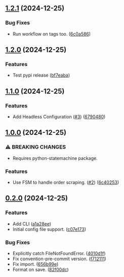 ## [1.2.1](https://github.com/elsell/monarch-money-amazon-connector/compare/v1.2.0...v1.2.1) (2024-12-25)


### Bug Fixes

* Run workflow on tags too. ([6c0a586](https://github.com/elsell/monarch-money-amazon-connector/commit/6c0a586932f683e83e4ce76c1db385b4d4c13973))

## [1.2.0](https://github.com/elsell/monarch-money-amazon-connector/compare/v1.1.0...v1.2.0) (2024-12-25)


### Features

* Test pypi release ([bf7eaba](https://github.com/elsell/monarch-money-amazon-connector/commit/bf7eabad09cdbbaee0bc796cb1d6fca812ce9976))

## [1.1.0](https://github.com/elsell/monarch-money-amazon-connector/compare/v1.0.0...v1.1.0) (2024-12-25)


### Features

* Add Headless Configuration ([#3](https://github.com/elsell/monarch-money-amazon-connector/issues/3)) ([6790480](https://github.com/elsell/monarch-money-amazon-connector/commit/6790480e6a566f0b4a08620fa8464abbca65b8c4))

## [1.0.0](https://github.com/elsell/monarch-money-amazon-connector/compare/v0.2.0...v1.0.0) (2024-12-25)


### ⚠ BREAKING CHANGES

* Requires python-statemachine package.

### Features

* Use FSM to handle order scraping. ([#2](https://github.com/elsell/monarch-money-amazon-connector/issues/2)) ([6c40253](https://github.com/elsell/monarch-money-amazon-connector/commit/6c40253ec8a6a6e8e07ae1dbfc4b7cc652e574fb))

## [0.2.0](https://github.com/elsell/monarch-money-amazon-connector/compare/4010d1f447f515396109e848a1afb3adbe9b629b...v0.2.0) (2024-12-25)


### Features

* Add CLI ([a1a28ee](https://github.com/elsell/monarch-money-amazon-connector/commit/a1a28ee6dc800c750d4812b3f284d82ab3f973d7))
* Initial config file support. ([c07e173](https://github.com/elsell/monarch-money-amazon-connector/commit/c07e17380e6fecffc48664b73da84d99ffa576d6))


### Bug Fixes

* Explicitly catch FileNotFoundError. ([4010d1f](https://github.com/elsell/monarch-money-amazon-connector/commit/4010d1f447f515396109e848a1afb3adbe9b629b))
* Fix convention-pre-commit version. ([f712111](https://github.com/elsell/monarch-money-amazon-connector/commit/f712111aeca25e8cc58456fa7d5ac922772991d2))
* Fix import. ([656b99e](https://github.com/elsell/monarch-money-amazon-connector/commit/656b99e3bfb1113e280d0d89443924d7db586e56))
* Format on save. ([82f00dc](https://github.com/elsell/monarch-money-amazon-connector/commit/82f00dc6f692142d56318adda2cef03a296c164d))

